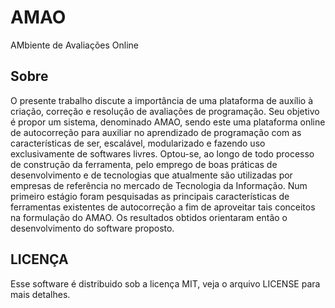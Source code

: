 AMAO
====

AMbiente de Avaliações Online

Sobre
-----

O presente trabalho discute a importância de uma plataforma de auxílio à criação,
correção e resolução de avaliações de programação. Seu objetivo é propor um sistema,
denominado AMAO, sendo este uma plataforma online de autocorreção para auxiliar no
aprendizado de programação com as características de ser, escalável, modularizado e
fazendo uso exclusivamente de softwares livres.
Optou-se, ao longo de todo processo de construção da ferramenta, pelo emprego de
boas práticas de desenvolvimento e de tecnologias que atualmente são utilizadas por
empresas de referência no mercado de Tecnologia da Informação.
Num primeiro estágio foram pesquisadas as principais características de
ferramentas existentes de autocorreção a fim de aproveitar tais conceitos na formulação
do AMAO. Os resultados obtidos orientaram então o desenvolvimento do software
proposto.

LICENÇA
-------

Esse software é distribuido sob a licença MIT, veja o arquivo LICENSE para mais detalhes.
